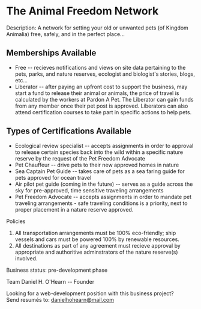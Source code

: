 
# The Animal Freedom Network 

Description:
A network for setting your old or unwanted pets (of Kingdom Animalia) free, safely, and in the perfect place...



## Memberships Available
* Free -- recieves notifications and views on site data pertaining to the pets, parks, and nature reserves, ecologist and biologist's stories, blogs, etc...
* Liberator -- after paying an upfront cost to support the business, may start a fund to release their animal or animals, the price of travel is calculated by the workers at Pardon A Pet.  The Liberator can gain funds from any member once their pet post is approved. Liberators can also attend certification courses to take part in specific actions to help pets.  


## Types of Certifications Available
* Ecological review specialist -- accepts assignments in order to approval to release certain species back into the wild 
  within a specific nature reserve by the request of the Pet Freedom Advocate
* Pet Chauffeur -- drive pets to their new approved homes in nature 
* Sea Captain Pet Guide -- takes care of pets as a sea faring guide for pets approved for ocean travel 
* Air pilot pet guide (coming in the future) -- serves as a guide across the sky for pre-approved, time sensitive traveling arrangements
* Pet Freedom Advocate -- accepts assignments in order to mandate pet traveling arrangements - safe traveling conditions is a priority, next to proper placement in   a nature reserve approved.


Policies
1. All transportation arrangements must be 100% eco-friendly; ship vessels and cars must be powered 100% by renewable resources.  
2. All destinations as part of any agreement must recieve approval by appropriate and authoritive adminstrators of the nature reserve(s) involved.


Business status: pre-development phase 


Team 
Daniel H. O'Hearn -- Founder 


Looking for a web-development position with this business project?  
Send resumés to: danielhohearn@mail.com




